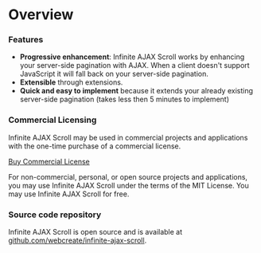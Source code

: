 Overview
========

### Features

* **Progressive enhancement**: Infinite AJAX Scroll works by enhancing your server-side pagination with AJAX. When a client doesn't support JavaScript it will fall back on your server-side pagination.
* **Extensible** through extensions.
* **Quick and easy to implement** because it extends your already existing server-side pagination (takes less then 5 minutes to implement)

### Commercial Licensing

Infinite AJAX Scroll may be used in commercial projects and applications with the one-time purchase of a commercial license.

<a href="http://infiniteajaxscroll.com/download.html" title="Buy Infinite AJAX Scroll Commercial License" class="btn btn-buy clicky">Buy Commercial License</a>

For non-commercial, personal, or open source projects and applications, you may use Infinite AJAX Scroll under the terms of the MIT License. You may use Infinite AJAX Scroll for free.

### Source code repository

Infinite AJAX Scroll is open source and is available at [github.com/webcreate/infinite-ajax-scroll](https://github.com/webcreate/infinite-ajax-scroll).

